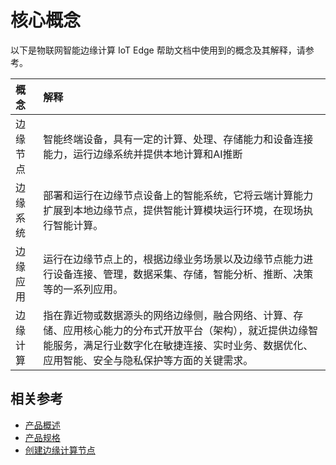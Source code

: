 # 核心概念

以下是物联网智能边缘计算 IoT Edge 帮助文档中使用到的概念及其解释，请参考。

| 概念     | 解释                                                         |
| :------- | :----------------------------------------------------------- |
| 边缘节点 | 智能终端设备，具有一定的计算、处理、存储能力和设备连接能力，运行边缘系统并提供本地计算和AI推断 |
| 边缘系统 | 部署和运行在边缘节点设备上的智能系统，它将云端计算能力扩展到本地边缘节点，提供智能计算模块运行环境，在现场执行智能计算。 |
| 边缘应用 | 运行在边缘节点上的，根据边缘业务场景以及边缘节点能力进行设备连接、管理，数据采集、存储，智能分析、推断、决策等的一系列应用。 |
| 边缘计算 | 指在靠近物或数据源头的网络边缘侧，融合网络、计算、存储、应用核心能力的分布式开放平台（架构），就近提供边缘智能服务，满足行业数字化在敏捷连接、实时业务、数据优化、应用智能、安全与隐私保护等方面的关键需求。 |

## 相关参考

- [产品概述](../Introduction/Product-Overview.md)
- [产品规格](../Introduction/Specifications.md)
- [创建边缘计算节点](../Getting-Started/Create-Edgenode.md)
